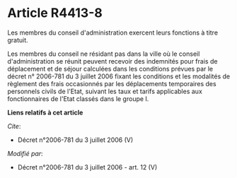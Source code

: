 # Article R4413-8

Les membres du conseil d'administration exercent leurs fonctions à titre gratuit. 

Les membres du conseil ne résidant pas dans la ville où le conseil d'administration se réunit peuvent recevoir des indemnités
pour frais de déplacement et de séjour calculées dans les conditions prévues par le décret n° 2006-781 du 3 juillet 2006
fixant les conditions et les modalités de règlement des frais occasionnés par les déplacements temporaires des personnels
civils de l'Etat, suivant les taux et tarifs applicables aux fonctionnaires de l'Etat classés dans le groupe I.

**Liens relatifs à cet article**

_Cite_:

  - Décret n°2006-781 du 3 juillet 2006 (V)

_Modifié par_:

  - Décret n°2006-781 du 3 juillet 2006 - art. 12 (V)
